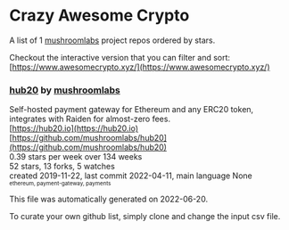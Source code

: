 # Crazy Awesome Crypto
A list of 1 [mushroomlabs](https://github.com/mushroomlabs) project repos ordered by stars.  

Checkout the interactive version that you can filter and sort: 
[https://www.awesomecrypto.xyz/](https://www.awesomecrypto.xyz/)  


### [hub20](https://github.com/mushroomlabs/hub20) by [mushroomlabs](https://github.com/mushroomlabs)  
Self-hosted payment gateway for Ethereum and any ERC20 token, integrates with Raiden for almost-zero fees.  
[https://hub20.io](https://hub20.io)  
[https://github.com/mushroomlabs/hub20](https://github.com/mushroomlabs/hub20)  
0.39 stars per week over 134 weeks  
52 stars, 13 forks, 5 watches  
created 2019-11-22, last commit 2022-04-11, main language None  
<sub><sup>ethereum, payment-gateway, payments</sup></sub>


This file was automatically generated on 2022-06-20.  

To curate your own github list, simply clone and change the input csv file.  